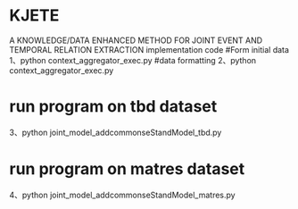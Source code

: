 # KJETE
A KNOWLEDGE/DATA ENHANCED METHOD FOR JOINT EVENT AND TEMPORAL RELATION EXTRACTION implementation code
#Form initial data
1、python context_aggregator_exec.py
#data formatting
2、python context_aggregator_exec.py
# run program on tbd dataset
3、python joint_model_addcommonseStandModel_tbd.py
# run program on matres dataset
4、python joint_model_addcommonseStandModel_matres.py

